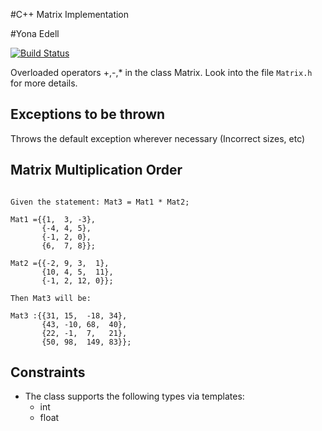 #C++ Matrix Implementation

#Yona Edell

[![Build Status](https://travis-ci.com/csc340-03-spring-2016/yedell-HW7.svg?token=69t7ThEH9PYiydpeYrPA&branch=master)](https://travis-ci.com/csc340-03-spring-2016/yedell-HW7)

Overloaded operators +,-,* in the class Matrix. Look into the file `Matrix.h` for more details.
      
## Exceptions to be thrown
Throws the default exception wherever necessary (Incorrect sizes, etc)

## Matrix Multiplication Order
```

Given the statement: Mat3 = Mat1 * Mat2;

Mat1 ={{1,  3, -3},
       {-4, 4, 5},
       {-1, 2, 0},
       {6,  7, 8}};

Mat2 ={{-2, 9, 3,  1},
       {10, 4, 5,  11},
       {-1, 2, 12, 0}};

Then Mat3 will be:

Mat3 :{{31, 15,  -18, 34},
       {43, -10, 68,  40},
       {22, -1,  7,   21},
       {50, 98,  149, 83}};

```
## Constraints 
* The class supports the following types via templates:
    * int
    * float
